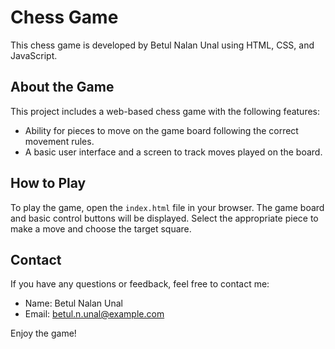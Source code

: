 # Chess Game

This chess game is developed by Betul Nalan Unal using HTML, CSS, and JavaScript.

## About the Game

This project includes a web-based chess game with the following features:

- Ability for pieces to move on the game board following the correct movement rules.
- A basic user interface and a screen to track moves played on the board.

## How to Play

To play the game, open the `index.html` file in your browser. The game board and basic control buttons will be displayed. Select the appropriate piece to make a move and choose the target square.

## Contact

If you have any questions or feedback, feel free to contact me:

- Name: Betul Nalan Unal
- Email: betul.n.unal@example.com

Enjoy the game!
